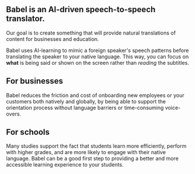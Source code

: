 ## Babel is an AI-driven speech-to-speech translator.

Our goal is to create something that will provide natural translations of content for businesses and education.

Babel uses AI-learning to mimic a foreign speaker's speech patterns before translating the speaker to your native language. This way, you can focus on **what** is being said or shown on the screen rather than *reading* the subtitles.

## For businesses
Babel reduces the friction and cost of onboarding new employees or your customers both natively and globally, by being able to support the orientation process without language barriers or time-consuming voice-overs.

## For schools
Many studies support the fact that students learn more efficiently, perform with higher grades, and are more likely to engage with their native language. Babel can be a good first step to providing a better and more accessible learning experience to your students.
